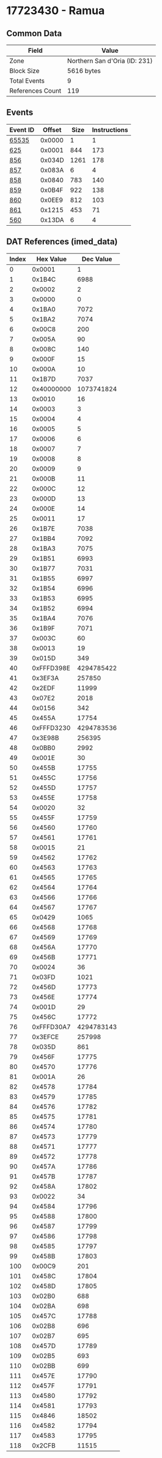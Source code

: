 # 17723430 - Ramua

## Common Data

| Field            | Value                         |
|------------------|-------------------------------|
| Zone             | Northern San d'Oria (ID: 231) |
| Block Size       | 5616 bytes                    |
| Total Events     | 9                             |
| References Count | 119                           |

## Events

| Event ID            | Offset   |   Size |   Instructions |
|---------------------|----------|--------|----------------|
| [65535](./65535.md) | 0x0000   |      1 |              1 |
| [625](./625.md)     | 0x0001   |    844 |            173 |
| [856](./856.md)     | 0x034D   |   1261 |            178 |
| [857](./857.md)     | 0x083A   |      6 |              4 |
| [858](./858.md)     | 0x0840   |    783 |            140 |
| [859](./859.md)     | 0x0B4F   |    922 |            138 |
| [860](./860.md)     | 0x0EE9   |    812 |            103 |
| [861](./861.md)     | 0x1215   |    453 |             71 |
| [560](./560.md)     | 0x13DA   |      6 |              4 |

## DAT References (imed_data)

|   Index | Hex Value   |   Dec Value |
|---------|-------------|-------------|
|       0 | 0x0001      |           1 |
|       1 | 0x1B4C      |        6988 |
|       2 | 0x0002      |           2 |
|       3 | 0x0000      |           0 |
|       4 | 0x1BA0      |        7072 |
|       5 | 0x1BA2      |        7074 |
|       6 | 0x00C8      |         200 |
|       7 | 0x005A      |          90 |
|       8 | 0x008C      |         140 |
|       9 | 0x000F      |          15 |
|      10 | 0x000A      |          10 |
|      11 | 0x1B7D      |        7037 |
|      12 | 0x40000000  |  1073741824 |
|      13 | 0x0010      |          16 |
|      14 | 0x0003      |           3 |
|      15 | 0x0004      |           4 |
|      16 | 0x0005      |           5 |
|      17 | 0x0006      |           6 |
|      18 | 0x0007      |           7 |
|      19 | 0x0008      |           8 |
|      20 | 0x0009      |           9 |
|      21 | 0x000B      |          11 |
|      22 | 0x000C      |          12 |
|      23 | 0x000D      |          13 |
|      24 | 0x000E      |          14 |
|      25 | 0x0011      |          17 |
|      26 | 0x1B7E      |        7038 |
|      27 | 0x1BB4      |        7092 |
|      28 | 0x1BA3      |        7075 |
|      29 | 0x1B51      |        6993 |
|      30 | 0x1B77      |        7031 |
|      31 | 0x1B55      |        6997 |
|      32 | 0x1B54      |        6996 |
|      33 | 0x1B53      |        6995 |
|      34 | 0x1B52      |        6994 |
|      35 | 0x1BA4      |        7076 |
|      36 | 0x1B9F      |        7071 |
|      37 | 0x003C      |          60 |
|      38 | 0x0013      |          19 |
|      39 | 0x015D      |         349 |
|      40 | 0xFFFD398E  |  4294785422 |
|      41 | 0x3EF3A     |      257850 |
|      42 | 0x2EDF      |       11999 |
|      43 | 0x07E2      |        2018 |
|      44 | 0x0156      |         342 |
|      45 | 0x455A      |       17754 |
|      46 | 0xFFFD3230  |  4294783536 |
|      47 | 0x3E98B     |      256395 |
|      48 | 0x0BB0      |        2992 |
|      49 | 0x001E      |          30 |
|      50 | 0x455B      |       17755 |
|      51 | 0x455C      |       17756 |
|      52 | 0x455D      |       17757 |
|      53 | 0x455E      |       17758 |
|      54 | 0x0020      |          32 |
|      55 | 0x455F      |       17759 |
|      56 | 0x4560      |       17760 |
|      57 | 0x4561      |       17761 |
|      58 | 0x0015      |          21 |
|      59 | 0x4562      |       17762 |
|      60 | 0x4563      |       17763 |
|      61 | 0x4565      |       17765 |
|      62 | 0x4564      |       17764 |
|      63 | 0x4566      |       17766 |
|      64 | 0x4567      |       17767 |
|      65 | 0x0429      |        1065 |
|      66 | 0x4568      |       17768 |
|      67 | 0x4569      |       17769 |
|      68 | 0x456A      |       17770 |
|      69 | 0x456B      |       17771 |
|      70 | 0x0024      |          36 |
|      71 | 0x03FD      |        1021 |
|      72 | 0x456D      |       17773 |
|      73 | 0x456E      |       17774 |
|      74 | 0x001D      |          29 |
|      75 | 0x456C      |       17772 |
|      76 | 0xFFFD30A7  |  4294783143 |
|      77 | 0x3EFCE     |      257998 |
|      78 | 0x035D      |         861 |
|      79 | 0x456F      |       17775 |
|      80 | 0x4570      |       17776 |
|      81 | 0x001A      |          26 |
|      82 | 0x4578      |       17784 |
|      83 | 0x4579      |       17785 |
|      84 | 0x4576      |       17782 |
|      85 | 0x4575      |       17781 |
|      86 | 0x4574      |       17780 |
|      87 | 0x4573      |       17779 |
|      88 | 0x4571      |       17777 |
|      89 | 0x4572      |       17778 |
|      90 | 0x457A      |       17786 |
|      91 | 0x457B      |       17787 |
|      92 | 0x458A      |       17802 |
|      93 | 0x0022      |          34 |
|      94 | 0x4584      |       17796 |
|      95 | 0x4588      |       17800 |
|      96 | 0x4587      |       17799 |
|      97 | 0x4586      |       17798 |
|      98 | 0x4585      |       17797 |
|      99 | 0x458B      |       17803 |
|     100 | 0x00C9      |         201 |
|     101 | 0x458C      |       17804 |
|     102 | 0x458D      |       17805 |
|     103 | 0x02B0      |         688 |
|     104 | 0x02BA      |         698 |
|     105 | 0x457C      |       17788 |
|     106 | 0x02B8      |         696 |
|     107 | 0x02B7      |         695 |
|     108 | 0x457D      |       17789 |
|     109 | 0x02B5      |         693 |
|     110 | 0x02BB      |         699 |
|     111 | 0x457E      |       17790 |
|     112 | 0x457F      |       17791 |
|     113 | 0x4580      |       17792 |
|     114 | 0x4581      |       17793 |
|     115 | 0x4846      |       18502 |
|     116 | 0x4582      |       17794 |
|     117 | 0x4583      |       17795 |
|     118 | 0x2CFB      |       11515 |

